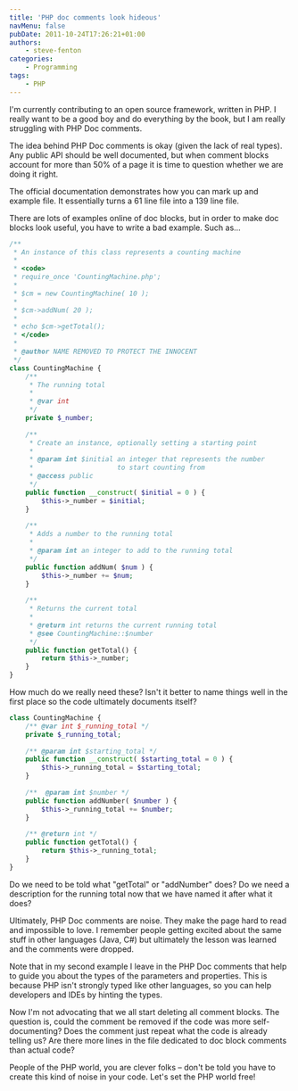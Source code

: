 ```yaml
---
title: 'PHP doc comments look hideous'
navMenu: false
pubDate: 2011-10-24T17:26:21+01:00
authors:
    - steve-fenton
categories:
    - Programming
tags:
    - PHP
---
```


I'm currently contributing to an open source framework, written in PHP. I really want to be a good boy and do everything by the book, but I am really struggling with PHP Doc comments.

The idea behind PHP Doc comments is okay (given the lack of real types). Any public API should be well documented, but when comment blocks account for more than 50% of a page it is time to question whether we are doing it right.

The official documentation demonstrates how you can mark up and example file. It essentially turns a 61 line file into a 139 line file.

There are lots of examples online of doc blocks, but in order to make doc blocks look useful, you have to write a bad example. Such as…

```php
/**
 * An instance of this class represents a counting machine
 *
 * <code>
 * require_once 'CountingMachine.php';
 *
 * $cm = new CountingMachine( 10 );
 *
 * $cm->addNum( 20 );
 *
 * echo $cm->getTotal();
 * </code>
 *
 * @author NAME REMOVED TO PROTECT THE INNOCENT
 */  
class CountingMachine {  
    /**
     * The running total
     *
     * @var int
     */  
    private $_number;  
 
    /**
     * Create an instance, optionally setting a starting point
     *
     * @param int $initial an integer that represents the number
     *                     to start counting from
     * @access public
     */  
    public function __construct( $initial = 0 ) {  
        $this->_number = $initial;  
    }  
 
    /**
     * Adds a number to the running total
     *
     * @param int an integer to add to the running total
     */  
    public function addNum( $num ) {  
        $this->_number += $num;  
    }  
 
    /**
     * Returns the current total
     *
     * @return int returns the current running total
     * @see CountingMachine::$number
     */  
    public function getTotal() {  
        return $this->_number;  
    }  
}
```

How much do we really need these? Isn't it better to name things well in the first place so the code ultimately documents itself?

```php
class CountingMachine {  
    /** @var int $_running_total */  
    private $_running_total;  
 
    /** @param int $starting_total */  
    public function __construct( $starting_total = 0 ) {  
        $this->_running_total = $starting_total;  
    }  
 
    /**  @param int $number */  
    public function addNumber( $number ) {  
        $this->_running_total += $number;  
    }  
 
    /** @return int */  
    public function getTotal() {  
        return $this->_running_total;  
    }  
}
```

Do we need to be told what "getTotal" or "addNumber" does? Do we need a description for the running total now that we have named it after what it does?

Ultimately, PHP Doc comments are noise. They make the page hard to read and impossible to love. I remember people getting excited about the same stuff in other languages (Java, C#) but ultimately the lesson was learned and the comments were dropped.

Note that in my second example I leave in the PHP Doc comments that help to guide you about the types of the parameters and properties. This is because PHP isn't strongly typed like other languages, so you can help developers and IDEs by hinting the types.

Now I'm not advocating that we all start deleting all comment blocks. The question is, could the comment be removed if the code was more self-documenting? Does the comment just repeat what the code is already telling us? Are there more lines in the file dedicated to doc block comments than actual code?

People of the PHP world, you are clever folks – don't be told you have to create this kind of noise in your code. Let's set the PHP world free!

